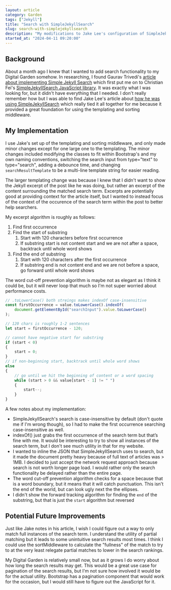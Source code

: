 ```yaml
---
layout: article
category: Garden
tags: ["Jekyll"]
title: "Search with SimpleJekyllSearch"
slug: search-with-simplejekyllsearch
description: "My modifications to Jake Lee's configuration of SimpleJekyllSearch to fit my Digital Garden."
started_at: "2024-04-11 09:20:00"
---
```


## Background

About a month ago I knew that I wanted to add search functionality to my Digital Garden somehow. In researching, I found Gaurav Trivedi's [article about implementing Simple Jekyll Search](https://beingtechnicalwriter.com/jekyllsearch/) which first put me on to Christian Fei's [SimpleJekyllSearch JavaScript library](https://github.com/christian-fei/Simple-Jekyll-Search). It was exactly what I was looking for, but it didn't have everything that I needed. I don't really remember how but I was able to find Jake Lee's article about [how he was using SimpleJekyllSearch](https://blog.jakelee.co.uk/using-simplejekyllsearch-for-easy-and-quick-site-search/) which really tied it all together for me because it provided a great foundation for using the templating and sorting middleware.

## My Implementation

I use Jake's set up of the templating and sorting middleware, and only made minor changes except for one large one to the templating. The minor changes included modifying the classes to fit within Bootstrap's and my own naming conventions, switching the search input from type="text" to type="search", adding a debounce time, and changing `searchResultTemplate` to be a multi-line template string for easier reading.

The larger templating change was because I knew that I didn't want to show the Jekyll excerpt of the post like he was doing, but rather an excerpt of the content surrounding the matched search term. Excerpts are potentially good at providing context for the article itself, but I wanted to instead focus of the context of the occurence of the search term within the post to better help searchers.

My excerpt algorithm is roughly as follows:
1. Find first occurrence
2. Find the start of substring
    1. Start with 120 characters before first occurrence
    2. If substring start is not content start and we are not after a space, backtrack until whole word shows
3. Find the end of substring
    1. Start with 120 characters after the first occurrence
    2. If substring end is not content end and we are not before a space, go forward until whole word shows

The word cut-off prevention algorithm is maybe not as elegant as I think it could be, but it will never loop that much so I'm not super worried about performance costs.
```js
// .toLowerCase() both streings makes indexOf case-insensitive
const firstOccurrence = value.toLowerCase().indexOf(
    document.getElementById("searchInput").value.toLowerCase()
);

// 120 chars is roughly 1-2 sentences
let start = firstOccurrence - 120;

// cannot have negative start for substring
if (start < 0)
{
    start = 0;
}
// if non-beginning start, backtrack until whole word shows
else
{
    // go until we hit the beginning of content or a word spacing
    while (start > 0 && value[start - 1] != " ")
    {
        start--;
    }
}
```

A few notes about my implementation:
* SimpleJekyllSearch's search is case-insensitive by default (don't quote me if I'm wrong though), so I had to make the first occurrence searching case-insensitive as well.
* indexOf() just grabs the first occurrence of the search term but that’s fine with me. It would be interesting to try to show all instances of the search term, but I don't see much utility in that for my website.
* I wanted to inline the JSON that SimpleJekyllSearch uses to search, but it made the document pretty heavy because of full text of articles was > 1MB. I decided to just accept the network request approach because search is not worth longer page load. I would rather only the search functionality be delayed rather than the entire page.
* The word cut-off prevention algorithm checks for a space because that is a word boundary, but it means that it will catch punctuation. This isn't the end of the world, but can look ugly next the the ellipses.
* I didn't show the forward tracking algorithm for finding the `end` of the substring, but that is just the `start` algorithm but reversed

## Potential Future Improvements

Just like Jake notes in his article, I wish I could figure out a way to only match full instances of the search term. I understand the utility of partial matching but it leads to some unintuitive search results most times. I think I could use the sortMiddleware to calculate the "fullness" of the match to try to at the very least relegate partial matches to lower in the search rankings.

My Digital Garden is relatively small now, but as it grows I do worry about how long the search results may get. This would be a great use case for pagination of the search results, but I'm not sure how involved it would be for the actual utility. Bootstrap has a pagination component that would work for the occasion, but I would still have to figure out the JavaScript for it.